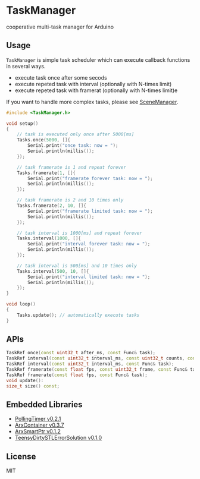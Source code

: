 # TaskManager

cooperative multi-task manager for Arduino


## Usage

`TaskManager` is simple task scheduler which can execute callback functions in several ways.

- execute task once after some secods
- execute repeted task with interval (optionally with N-times limit)
- execute repeted task with framerat (optionally with N-times limit)e

If you want to handle more complex tasks, please see [SceneManager](https://github.com/hideakitai/SceneManager).


``` C++
#include <TaskManager.h>

void setup()
{
    // task is executed only once after 5000[ms]
    Tasks.once(5000, []{
        Serial.print("once task: now = ");
        Serial.println(millis());
    });

    // task framerate is 1 and repeat forever
    Tasks.framerate(1, []{
        Serial.print("framerate forever task: now = ");
        Serial.println(millis());
    });

    // task framerate is 2 and 10 times only
    Tasks.framerate(2, 10, []{
        Serial.print("framerate limited task: now = ");
        Serial.println(millis());
    });

    // task interval is 1000[ms] and repeat forever
    Tasks.interval(1000, []{
        Serial.print("interval forever task: now = ");
        Serial.println(millis());
    });

    // task interval is 500[ms] and 10 times only
    Tasks.interval(500, 10, []{
        Serial.print("interval limited task: now = ");
        Serial.println(millis());
    });
}

void loop()
{
    Tasks.update(); // automatically execute tasks
}
```


## APIs

```C++
TaskRef once(const uint32_t after_ms, const Func& task);
TaskRef interval(const uint32_t interval_ms, const uint32_t counts, const Func& task);
TaskRef interval(const uint32_t interval_ms, const Func& task);
TaskRef framerate(const float fps, const uint32_t frame, const Func& task);
TaskRef framerate(const float fps, const Func& task);
void update():
size_t size() const;
```


## Embedded Libraries

- [PollingTimer v0.2.1](https://github.com/hideakitai/PollingTimer)
- [ArxContainer v0.3.7](https://github.com/hideakitai/ArxContainer)
- [ArxSmartPtr v0.1.2](https://github.com/hideakitai/ArxSmartPtr)
- [TeensyDirtySTLErrorSolution v0.1.0](https://github.com/hideakitai/TeensyDirtySTLErrorSolution)


## License

MIT
